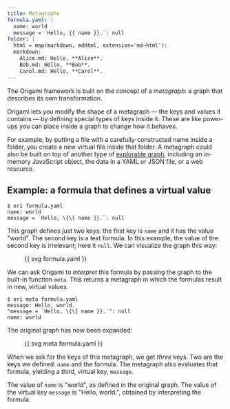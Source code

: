 ```yaml
---
title: Metagraphs
formula.yaml: |
  name: world
  message = `Hello, {{ name }}.`: null
folder: |
  html = map(markdown, mdHtml, extension='md→html'):
  markdown:
    Alice.md: Hello, **Alice**.
    Bob.md: Hello, **Bob**.
    Carol.md: Hello, **Carol**.
---
```


The Origami framework is built on the concept of a _metagraph_: a graph that describes its own transformation.

Origami lets you modify the shape of a metagraph — the keys and values it contains — by defining special types of keys inside it. These are like power-ups you can place inside a graph to change how it behaves.

For example, by putting a file with a carefully-constructed name inside a folder, you create a new virtual file inside that folder. A metagraph could also be built on top of another type of [explorable graph](/pattern/interface.html), including an in-memory JavaScript object, the data in a YAML or JSON file, or a web resource.

## Example: a formula that defines a virtual value

```console assert: true
$ ori formula.yaml
name: world
message = `Hello, \{\{ name }}.`: null
```

This graph defines just two keys: the first key is `name` and it has the value "world". The second key is a text formula. In this example, the value of the second key is irrelevant; here it `null`. We can visualize the graph this way:

<figure>
{{ svg formula.yaml }}
</figure>

We can ask Origami to _interpret_ this formula by passing the graph to the built-in function `meta`. This returns a metagraph in which the formulas result in new, virtual values.

```console assert: true
$ ori meta formula.yaml
message: Hello, world.
"message = `Hello, \{\{ name }}.`": null
name: world
```

The original graph has now been expanded:

<figure>
{{ svg meta formula.yaml }}
</figure>

When we ask for the keys of this metagraph, we get _three_ keys. Two are the keys we defined: `name` and the formula. The metagraph also evaluates that formula, yielding a third, virtual key, `message`.

The value of `name` is "world", as defined in the original graph. The value of the virtual key `message` is "Hello, world.", obtained by interpreting the formula.
